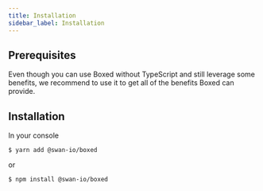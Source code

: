 ```yaml
---
title: Installation
sidebar_label: Installation
---
```


## Prerequisites

Even though you can use Boxed without TypeScript and still leverage some benefits, we recommend to use it to get all of the benefits Boxed can provide.

## Installation

In your console

```console
$ yarn add @swan-io/boxed
```

or

```console
$ npm install @swan-io/boxed
```
